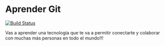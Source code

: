 # Aprender Git

[![Build Status](https://travis-ci.org/LaJaqueria/aprender-git.svg?branch=master)](https://travis-ci.org/LaJaqueria/aprender-git)

Vas a aprender una tecnología que te va a permitir conectarte y colaborar con muchas más personas en todo el mundo!!!
